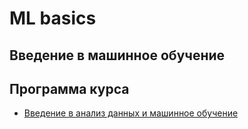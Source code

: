 # ML basics

## Введение в машинное обучение

## Программа курса
* [Введение в анализ данных и машинное обучение](https://github.com/vadim0912/MLIntro2021/tree/master/lecture01)

